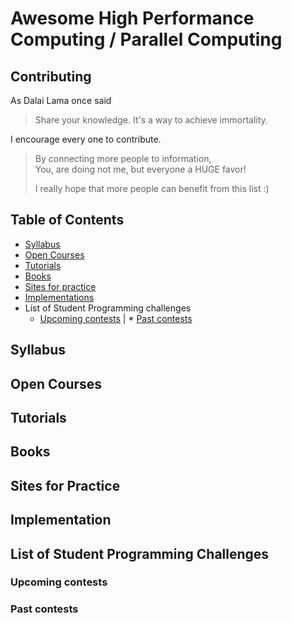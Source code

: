 # Awesome High Performance Computing / Parallel Computing

## Contributing
As Dalai Lama once said
> Share your knowledge. It's a way to achieve immortality.

I encourage every one to contribute.

> By connecting more people to information,  
> You, are doing not me, but everyone a HUGE favor!  
>  
> I really hope that more people can benefit from this list :)

## Table of Contents

* [Syllabus](#syllabus)
* [Open Courses](#open-courses)
* [Tutorials](#tutorials)
* [Books](#books)
* [Sites for practice](#sites-for-implementation)
* [Implementations](#implementation)
* List of Student Programming challenges
	* [Upcoming contests](#upcoming-contests) | * [Past contests](#past-contests)

## Syllabus

## Open Courses

## Tutorials

## Books

## Sites for Practice

## Implementation

## List of Student Programming Challenges

### Upcoming contests

### Past contests
